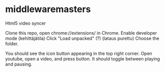 # middlewaremasters
Html5 video syncer


Clone this repo, open chrome://extensions/ in Chrome.
Enable developer mode (kehittäjätila)
Click "Load unpacked" (?) (lataus purettu)
Choose the folder.

You should see the icon button appearing in the top right corner.
Open youtube, open a video, and press button.
It should toggle between playing and pausing.
